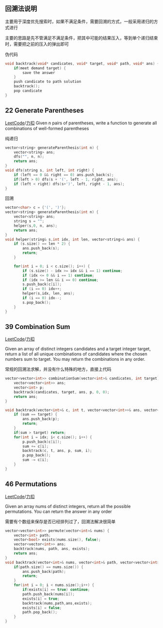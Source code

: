 回溯法说明
-------------------
主要用于深度优先搜索时，如果不满足条件，需要回溯的方式，一般采用递归的方式进行

主要的思路是先不管满足不满足条件，把其中可能的结果压入，等到单个递归结束时，需要把之前的压入的弹出即可

伪代码
```c++
void backtrack(void* candicates, void* target, void* path, void* ans) {
    if(meet demand target) {
        save the answer
    }
    push candicate to path solution
    backtrack();
    pop candicate
}
```

22 Generate Parentheses
-------------------
[LeetCode](https://leetcode.com/problems/generate-parentheses)/[力扣](https://leetcode-cn.com/problems/generate-parentheses)
Given n pairs of parentheses, write a function to generate all combinations of well-formed parentheses

纯递归

```c++
vector<string> generateParenthesis(int n) {
    vector<string> ans;
    dfs("", n, n);
    return ans;
}
void dfs(string s, int left, int right) {
    if (left == 0 && right == 0) ans.push_back(s);
    if(left > 0) dfs(s + '(', left - 1, right, ans);
    if (left < right) dfs(s+')', left, right - 1, ans);
}
```

回溯
```c++
vector<char> c = {'(', ')'};
vector<string> generateParenthesis(int n) {
    vector<string> ans;
    string s = "";
    helper(s,0, n, ans);
    return ans;
}
void helper(string& s,int idx, int len, vector<string>& ans) {
    if (s.size() == len * 2) {
        ans.push_back(s);
        return;
    }

    for(int i = 0; i < c.size(); i++) {
        if (s.size() - idx >= idx && i == 1) continue;
        if (idx <= 0 && i == 1) continue;
        if (idx >= len && i == 0) continue;
        s.push_back(c[i]);
        if (i == 0) idx++;
        helper(s,idx, len, ans);
        if (i == 0) idx--;
        s.pop_back();
    }
}
```


39 Combination Sum
--------------------
[LeetCode](https://leetcode.com/problems/combination-sum)/[力扣](https://leetcode-cn.com/problems/combination-sum)


Given an array of distinct integers candidates and a target integer target, return a list of all unique combinations of candidates where the chosen numbers sum to target. You may return the combinations in any order. 

常规的回溯法求解，并没有什么特殊的地方，直接上代码

```c++
vector<vector<int>> combinationSum(vector<int>& candicates, int target) {
    vector<vector<int>> ans;
    vector<int> p;
    backtrack(candicates, target, ans, p, 0, 0);
    return ans;
}

void backtrack(vector<int>& c, int t, vector<vector<int>>& ans, vector<int>& p, int sum, int idx) {
    if (sum == target) {
        ans.push_back(p);
        return;
    }
    if(sum > target) return;
    for(int i = idx; i< c.size(); i++) {
        p.push_back(c[i]);
        sum += c[i];
        backtrack(c, t, ans, p, sum, i);
        p.pop_back();
        sum -= c[i];
    }
}
```

46 Permutations
---------------
[LeetCode](https://leetcode.com/problems/permutations)/[力扣](https://leetcode-cn.com/problems/permutations)

Given an array nums of distinct integers, return all the possible permutations. You can return the answer in any order

需要有个数组来保存是否已经排列过了，回溯法解决很简单

```c++
vector<vector<int>> permute(vector<int>& nums) {
    vector<int> path;
    vector<bool> exists(nums.size(), false);
    vector<vector<int>> ans;
    backtrack(nums, path, ans, exists);
    return ans;
}
void backtrack(vector<int>& nums, vector<int>& path, vector<vector<int>>& ans, vector<bool>& exists) {
    if(path.size() == nums.size()) {
        ans.push_back(path);
        return;
    }
    for(int i = 0; i < nums.size();i++) {
        if(exists[i] == true) continue;
        path.push_back(nums[i]);
        exists[i] = true;
        backtrack(nums,path,ans,exists);
        exists[i] = false;
        path.pop_back();
    }
}
```